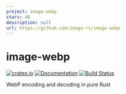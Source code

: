 ```yaml
---
project: image-webp
stars: 46
description: null
url: https://github.com/image-rs/image-webp
---
```


# image-webp

[![crates.io](https://img.shields.io/crates/v/image-webp.svg)](https://crates.io/crates/image-webp)
[![Documentation](https://docs.rs/image-webp/badge.svg)](https://docs.rs/image-webp)
[![Build Status](https://github.com/image-rs/image-webp/workflows/Rust%20CI/badge.svg)](https://github.com/image-rs/image-webp/actions)

WebP encoding and decoding in pure Rust

